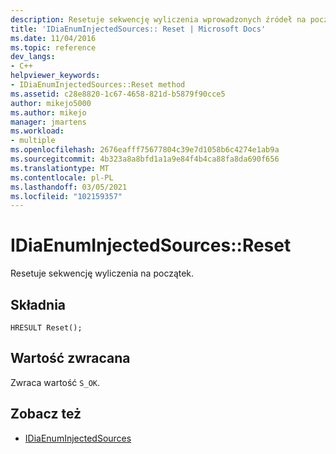 ```yaml
---
description: Resetuje sekwencję wyliczenia wprowadzonych źródeł na początek.
title: 'IDiaEnumInjectedSources:: Reset | Microsoft Docs'
ms.date: 11/04/2016
ms.topic: reference
dev_langs:
- C++
helpviewer_keywords:
- IDiaEnumInjectedSources::Reset method
ms.assetid: c28e8820-1c67-4658-821d-b5879f90cce5
author: mikejo5000
ms.author: mikejo
manager: jmartens
ms.workload:
- multiple
ms.openlocfilehash: 2676eafff75677804c39e7d1058b6c4274e1ab9a
ms.sourcegitcommit: 4b323a8a8bfd1a1a9e84f4b4ca88fa8da690f656
ms.translationtype: MT
ms.contentlocale: pl-PL
ms.lasthandoff: 03/05/2021
ms.locfileid: "102159357"
---
```

# <a name="idiaenuminjectedsourcesreset"></a>IDiaEnumInjectedSources::Reset
Resetuje sekwencję wyliczenia na początek.

## <a name="syntax"></a>Składnia

```
HRESULT Reset();
```

## <a name="return-value"></a>Wartość zwracana
 Zwraca wartość `S_OK`.

## <a name="see-also"></a>Zobacz też
- [IDiaEnumInjectedSources](../../debugger/debug-interface-access/idiaenuminjectedsources.md)
